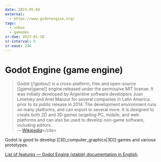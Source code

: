 ```yaml
---
date: 2023-05-04
external:
  - https://www.godotengine.org/
tags:
  - inbox
  - gamedev
sr-due: 2023-01-28
sr-interval: 5
sr-ease: 244
---
```

# Godot Engine (game engine)

> Godot (/ˈɡɒdoʊ/) is a cross-platform, free and open-source [[game|game]]
> engine released under the permissive MIT license. It was initially developed
> by Argentine software developers Juan Linietsky and Ariel Manzur for several
> companies in Latin America prior to its public release in 2014. The
> development environment runs on many platforms, and can export to several
> more. It is designed to create both 2D and 3D games targeting PC, mobile, and
> web platforms and can also be used to develop non-game software, including
> editors.\
> — <cite>[Wikipedia](https://en.wikipedia.org/wiki/Godot_\(game_engine\))</cite>

Godot is good to develop [[3D_computer_graphics|3D]] games and various
prototypes.

[List of features — Godot Engine (stable) documentation in
English](https://docs.godotengine.org/en/stable/about/list_of_features.html).

